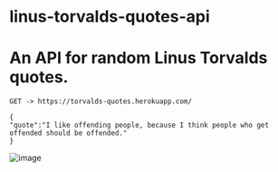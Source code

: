 # linus-torvalds-quotes-api
# An API for random Linus Torvalds quotes.

```
GET -> https://torvalds-quotes.herokuapp.com/
```

```
{
"quote":"I like offending people, because I think people who get offended should be offended."
}

```



![image](https://user-images.githubusercontent.com/90466553/184672373-90c8af50-c410-46e7-94a7-b6e0d869aa6f.png)
